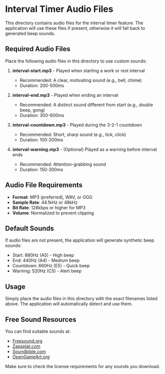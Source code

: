 # Interval Timer Audio Files

This directory contains audio files for the interval timer feature. The application will use these files if present, otherwise it will fall back to generated beep sounds.

## Required Audio Files

Place the following audio files in this directory to use custom sounds:

1. **interval-start.mp3** - Played when starting a work or rest interval
   - Recommended: A clear, motivating sound (e.g., bell, chime)
   - Duration: 200-500ms

2. **interval-end.mp3** - Played when ending an interval
   - Recommended: A distinct sound different from start (e.g., double beep, gong)
   - Duration: 300-600ms

3. **interval-countdown.mp3** - Played during the 3-2-1 countdown
   - Recommended: Short, sharp sound (e.g., tick, click)
   - Duration: 100-200ms

4. **interval-warning.mp3** - (Optional) Played as a warning before interval ends
   - Recommended: Attention-grabbing sound
   - Duration: 150-300ms

## Audio File Requirements

- **Format**: MP3 (preferred), WAV, or OGG
- **Sample Rate**: 44.1kHz or 48kHz
- **Bit Rate**: 128kbps or higher for MP3
- **Volume**: Normalized to prevent clipping

## Default Sounds

If audio files are not present, the application will generate synthetic beep sounds:
- Start: 880Hz (A5) - High beep
- End: 440Hz (A4) - Medium beep
- Countdown: 660Hz (E5) - Quick beep
- Warning: 520Hz (C5) - Alert beep

## Usage

Simply place the audio files in this directory with the exact filenames listed above. The application will automatically detect and use them.

## Free Sound Resources

You can find suitable sounds at:
- [Freesound.org](https://freesound.org)
- [Zapsplat.com](https://www.zapsplat.com)
- [Soundbible.com](http://soundbible.com)
- [OpenGameArt.org](https://opengameart.org)

Make sure to check the license requirements for any sounds you download.